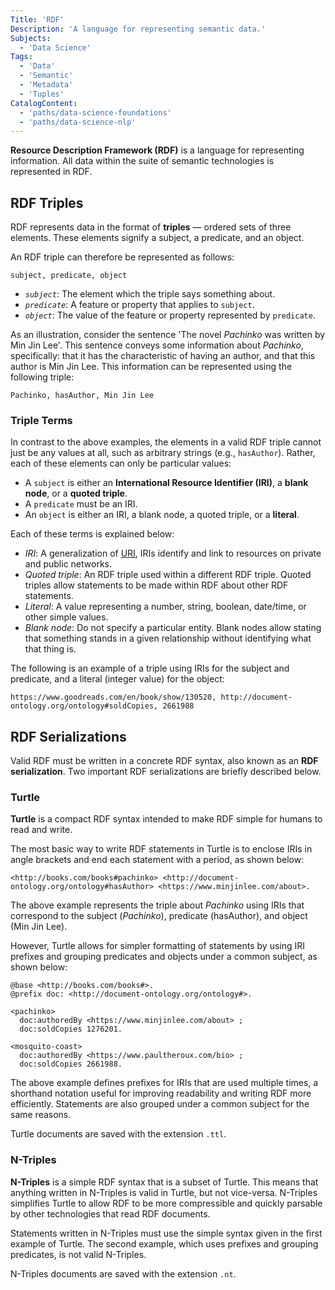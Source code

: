```yaml
---
Title: 'RDF'
Description: 'A language for representing semantic data.'
Subjects:
  - 'Data Science'
Tags:
  - 'Data'
  - 'Semantic'
  - 'Metadata'
  - 'Tuples'
CatalogContent:
  - 'paths/data-science-foundations'
  - 'paths/data-science-nlp'
---
```


**Resource Description Framework (RDF)** is a language for representing information. All data within the suite of semantic technologies is represented in RDF.

## RDF Triples

RDF represents data in the format of **triples** &mdash; ordered sets of three elements. These elements signify a subject, a predicate, and an object.

An RDF triple can therefore be represented as follows:

```pseudo
subject, predicate, object
```

- _`subject`_: The element which the triple says something about.
- _`predicate`_: A feature or property that applies to `subject`.
- _`object`_: The value of the feature or property represented by `predicate`.

As an illustration, consider the sentence 'The novel _Pachinko_ was written by Min Jin Lee'. This sentence conveys some information about _Pachinko_, specifically: that it has the characteristic of having an author, and that this author is Min Jin Lee. This information can be represented using the following triple:

```pseudo
Pachinko, hasAuthor, Min Jin Lee
```

### Triple Terms

In contrast to the above examples, the elements in a valid RDF triple cannot just be any values at all, such as arbitrary strings (e.g., `hasAuthor`). Rather, each of these elements can only be particular values:

- A `subject` is either an **International Resource Identifier (IRI)**, a **blank node**, or a **quoted triple**.
- A `predicate` must be an IRI.
- An `object` is either an IRI, a blank node, a quoted triple, or a **literal**.

Each of these terms is explained below:

- _IRI_: A generalization of [URI](https://www.codecademy.com/resources/docs/general/uri), IRIs identify and link to resources on private and public networks.
- _Quoted triple_: An RDF triple used within a different RDF triple. Quoted triples allow statements to be made within RDF about other RDF statements.
- _Literal_: A value representing a number, string, boolean, date/time, or other simple values.
- _Blank node_: Do not specify a particular entity. Blank nodes allow stating that something stands in a given relationship without identifying what that thing is.

The following is an example of a triple using IRIs for the subject and predicate, and a literal (integer value) for the object:

```pseudo
https://www.goodreads.com/en/book/show/130520, http://document-ontology.org/ontology#soldCopies, 2661988
```

## RDF Serializations

Valid RDF must be written in a concrete RDF syntax, also known as an **RDF serialization**. Two important RDF serializations are briefly described below.

### Turtle

**Turtle** is a compact RDF syntax intended to make RDF simple for humans to read and write.

The most basic way to write RDF statements in Turtle is to enclose IRIs in angle brackets and end each statement with a period, as shown below:

```pseudo
<http://books.com/books#pachinko> <http://document-ontology.org/ontology#hasAuthor> <https://www.minjinlee.com/about>.
```

The above example represents the triple about _Pachinko_ using IRIs that correspond to the subject (_Pachinko_), predicate (hasAuthor), and object (Min Jin Lee).

However, Turtle allows for simpler formatting of statements by using IRI prefixes and grouping predicates and objects under a common subject, as shown below:

```pseudo
@base <http://books.com/books#>.
@prefix doc: <http://document-ontology.org/ontology#>.

<pachinko>
  doc:authoredBy <https://www.minjinlee.com/about> ;
  doc:soldCopies 1276201.

<mosquito-coast>
  doc:authoredBy <https://www.paultheroux.com/bio> ;
  doc:soldCopies 2661988.
```

The above example defines prefixes for IRIs that are used multiple times, a shorthand notation useful for improving readability and writing RDF more efficiently. Statements are also grouped under a common subject for the same reasons.

Turtle documents are saved with the extension `.ttl`.

### N-Triples

**N-Triples** is a simple RDF syntax that is a subset of Turtle. This means that anything written in N-Triples is valid in Turtle, but not vice-versa. N-Triples simplifies Turtle to allow RDF to be more compressible and quickly parsable by other technologies that read RDF documents.

Statements written in N-Triples must use the simple syntax given in the first example of Turtle. The second example, which uses prefixes and grouping predicates, is not valid N-Triples.

N-Triples documents are saved with the extension `.nt`.
